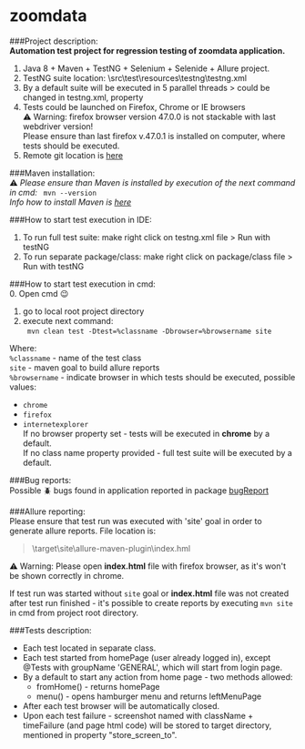 # zoomdata  

###Project description:  
**Automation test project for regression testing of zoomdata application.**  
1. Java 8 + Maven + TestNG + Selenium + Selenide + Allure project.  
2. TestNG suite location: \src\test\resources\testng\testng.xml  
3. By a default suite will be executed in 5 parallel threads > could be changed in testng.xml, property <thread-count>  
4. Tests could be launched on Firefox, Chrome or IE browsers    
 :warning: Warning: firefox browser version 47.0.0 is not stackable with last webdriver version!  
 Please ensure than last firefox v.47.0.1 is installed on computer, where tests should be executed.  
5. Remote git location is [here](https://github.com/Vitalik549/zoomdata/)  

###Maven installation:  
 :warning: *Please ensure than Maven is installed by execution of the next command in cmd:* ```  mvn --version  ```  
*Info how to install Maven is [here](https://github.com/Vitalik549/zoomdata/)*  


###How to start test execution in IDE:  
1. To run full test suite: make right click on testng.xml file > Run with testNG  
2. To run separate package/class: make right click on package/class file > Run with testNG  


###How to start test execution in cmd:  
0. Open cmd :wink:  
1. go to local root project directory   
2. execute next command:  
```  mvn clean test -Dtest=%classname -Dbrowser=%browsername site ```  


Where:   
```%classname```  - name of the test class  
```site```  - maven goal to build allure reports  
```%browsername```  - indicate browser in which tests should be executed, possible values:  
- ```chrome```  
- ```firefox```  
- ```internetexplorer```  
If no browser property set - tests will be executed in **chrome** by a default.  
If no class name property provided - full test suite will be executed by a default.  


###Bug reports:  
Possible :beetle: bugs found in application reported in package   [bugReport](https://github.com/Vitalik549/zoomdata/tree/master/bugReport)  

###Allure reporting:  
Please ensure that test run was executed with 'site' goal in order to generate allure reports. File location is:   
> \target\site\allure-maven-plugin\index.hml  

:warning: Warning: Please open **index.html** file with firefox browser, as it's won't be shown correctly in chrome.    

If test run was started without ```site``` goal or  **index.html** file was not created after test run finished - it's possible to   create reports by executing ```mvn site``` in cmd from project root directory.


###Tests description:
- Each test located in separate class.  
- Each test started from homePage (user already logged in), except @Tests with groupName 'GENERAL', which will start from login page. 
- By a default to start any action from home page - two methods allowed:  
  *  fromHome() - returns homePage  
  *  menu() - opens hamburger menu and returns leftMenuPage  
- After each test browser will be automatically closed.  
- Upon each test failure - screenshot named with className + timeFailure (and page html code) will be stored to target directory, mentioned in property "store_screen_to".  
